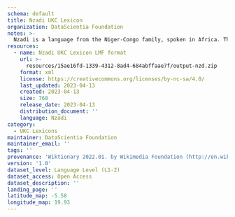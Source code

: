 ```yaml
---
schema: default
title: Nzadi UKC Lexicon
organization: DataScientia Foundation
notes: >-
  Nzadi is a language from the Niger-Congo family, spoken in Africa. The UKC Lexicon of Nzadi is represented as a lexico-semantic network. It consists of words, word senses, synsets, as well as sense-level and synset-level relationships.
resources:
  - name: Nzadi UKC Lexicon LMF format
    url: >-
      resources/15ae16fd-1339-4312-8ad4-684abffaae7f/output-nzd.zip
    format: xml
    license: https://creativecommons.org/licenses/by-nc-sa/4.0/
    last_updated: 2023-04-13
    created: 2023-04-13
    size: 768
    release_date: 2023-04-13
    distribution_document: ''
    language: Nzadi
category:
  - UKC Lexicons
maintainer: DataScientia Foundation
maintainer_email: ''
tags: ''
provenance: 'Wiktionary 2022.01. by Wikimedia Foundation (http://en.wiktionary.org); Princeton WordNet 2.1 by Princeton University (https://wordnet.princeton.edu)'
version: '1.0'
dataset_level: Language Level (L1-2)
dataset_access: Open Access
dataset_description: ''
landing_page: ''
latitude_map: -5.58
longitude_map: 19.93
---
```

